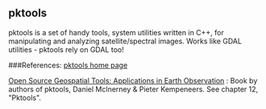 ## pktools
pktools is a set of handy tools, system utilities written in C++, for manipulating and analyzing satellite/spectral images. Works like GDAL utilities - pktools rely on GDAL too!

###References:
[pktools home page](http://pktools.nongnu.org/html/index.html)

[Open Source Geospatial Tools: Applications in Earth Observation](http://www.springer.com/us/book/9783319018232) : Book by authors of pktools, Daniel Mclnerney & Pieter Kempeneers. See chapter 12, "Pktools".
